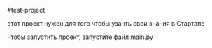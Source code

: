 #test-project

этот проект нужен для того чтобы узанть свои знания в Стартапе

чтобы запустить проект, запустите файл main.py


